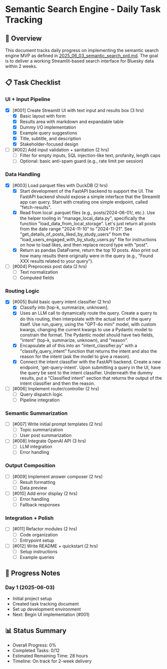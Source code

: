 # Semantic Search Engine - Daily Task Tracking

## 📌 Overview
This document tracks daily progress on implementing the semantic search engine MVP as defined in [2025_06_03_semantic_search_prd.md](../prd/2025_06_03_semantic_search_prd.md). The goal is to deliver a working Streamlit-based search interface for Bluesky data within 2 weeks.

## 📋 Task Checklist

### UI + Input Pipeline
- [x] [#001] Create Streamlit UI with text input and results box (3 hrs)
  - [x] Basic layout with form
  - [x] Results area with markdown and expandable table
  - [x] Dummy I/O implementation
  - [x] Example query suggestions
  - [x] Title, subtitle, and description
  - [x] Stakeholder-focused design

- [ ] [#002] Add input validation + sanitation (2 hrs)
  - [ ] Filter for empty inputs, SQL injection-like text, profanity, length caps
  - [ ] Optional: basic anti-spam guard (e.g., rate limit per session)

### Data Handling
- [x] [#003] Load parquet files with DuckDB (2 hrs)
  - [x] Start development of the FastAPI backend to support the UI. The FastAPI backend should expose a simple interface that the Streamlit app can query. Start with creating one simple endpoint, called "fetch-results".
  - [x] Read from local .parquet files (e.g., posts/2024-06-01/, etc.). Use the helper
  tooling in "manage_local_data.py", specifically the function "load_data_from_local_storage". Let's just return all posts from the date
  range "2024-11-10" to "2024-11-21". See "get_details_of_posts_liked_by_study_users"
  from the "load_users_engaged_with_by_study_users.py" file for instructions on how
  to load likes, and then replace record type with "post".
  - [x] Return as pandas DataFrame, return the top 10 posts. Also print out how many
  results there originally were in the query (e.g., "Found XXX results related to your query").

- [ ] [#004] Preprocess post data (2 hrs)
  - [ ] Text normalization
  - [ ] Computed fields

### Routing Logic
- [x] [#005] Build basic query intent classifier (2 hrs)
  - [x] Classify into [top-k, summarize, unknown].
  - [x] Uses an LLM call to dynamically route the query. Create a query to do this routing, then interpolate with the actual text of the query itself. Use run_query, using the "GPT-4o mini" model, with custom kwargs, changing the current kwargs to use a Pydantic model to constrain the format. The Pydantic model should have two fields, "intent" (top-k, summarize, unknown), and "reason".
  - [x] Encapsulate all of this into an "intent_classifier.py" with a "classify_query_intent" function that returns the intent and also the reason for the intent (ask the model to give a reason).
  - [x] Connect the intent classifier with the FastAPI backend. Create a new endpoint,
  'get-query-intent'. Upon submitting a query in the UI, have the query be sent
  to the intent classifier. Underneath the dummy results, put a "Classified intent" section that returns the output of the intent classifier and then the reason.

- [ ] [#006] Implement router/controller (2 hrs)
  - [ ] Query dispatch logic
  - [ ] Pipeline integration

### Semantic Summarization
- [ ] [#007] Write initial prompt templates (2 hrs)
  - [ ] Topic summarization
  - [ ] User post summarization

- [ ] [#008] Integrate OpenAI API (3 hrs)
  - [ ] LLM integration
  - [ ] Error handling

### Output Composition
- [ ] [#009] Implement answer composer (2 hrs)
  - [ ] Result formatting
  - [ ] Data preview

- [ ] [#010] Add error display (2 hrs)
  - [ ] Error handling
  - [ ] Fallback responses

### Integration + Polish
- [ ] [#011] Refactor modules (2 hrs)
  - [ ] Code organization
  - [ ] Entrypoint setup

- [ ] [#012] Write README + quickstart (2 hrs)
  - [ ] Setup instructions
  - [ ] Example queries

## 📝 Progress Notes

### Day 1 (2025-06-03)
- Initial project setup
- Created task tracking document
- Set up development environment
- Next: Begin UI implementation (#001)

## 📊 Status Summary
- Overall Progress: 0%
- Completed Tasks: 0/12
- Estimated Remaining Time: 28 hours
- Timeline: On track for 2-week delivery
